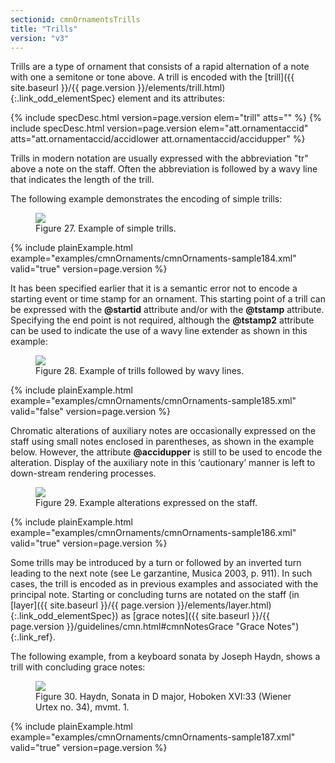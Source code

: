 ```yaml
---
sectionid: cmnOrnamentsTrills
title: "Trills"
version: "v3"
---
```




Trills are a type of ornament that consists of a rapid alternation of a note with
one a
semitone or tone above. A trill is encoded with the [trill]({{ site.baseurl }}/{{ page.version }}/elements/trill.html){:.link_odd_elementSpec} element and
its attributes:



{% include specDesc.html version=page.version elem="trill" atts="" %}
{% include specDesc.html version=page.version elem="att.ornamentaccid" atts="att.ornamentaccid/accidlower att.ornamentaccid/accidupper" %}




Trills in modern notation are usually expressed with the abbreviation "tr" above a
note on
the staff. Often the abbreviation is followed by a wavy line that indicates the length
of the
trill.


The following example demonstrates the encoding of simple trills:

<figure class="figure"><img src="{{ site.baseurl }}/Images/modules/cmnOrnaments/ex_tr.png" class="img-responsive"><figcaption class="figure-caption">Figure 27. Example of simple trills.</figcaption>
</figure>
{% include plainExample.html example="examples/cmnOrnaments/cmnOrnaments-sample184.xml" valid="true" version=page.version %}


It has been specified earlier that it is a semantic error not to encode a starting
event or
time stamp for an ornament. This starting point of a trill can be expressed with the
**@startid** attribute and/or with the **@tstamp** attribute. Specifying the end
point is not required, although the **@tstamp2** attribute can be used to indicate the
use of a wavy line extender as shown in this example:


<figure class="figure"><img src="{{ site.baseurl }}/Images/modules/cmnOrnaments/ex_trill_wavy.png" class="img-responsive"><figcaption class="figure-caption">Figure 28. Example of trills followed by wavy lines.</figcaption>
</figure>
{% include plainExample.html example="examples/cmnOrnaments/cmnOrnaments-sample185.xml" valid="false" version=page.version %}


Chromatic alterations of auxiliary notes are occasionally expressed on the staff using
small
notes enclosed in parentheses, as shown in the example below. However, the attribute
**@accidupper** is still to be used to encode the alteration. Display of the auxiliary
note in this ‘cautionary’ manner is left to down-stream rendering
processes.


<figure class="figure"><img src="{{ site.baseurl }}/Images/modules/cmnOrnaments/ex_tr_accid.png" class="img-responsive"><figcaption class="figure-caption">Figure 29. Example alterations expressed on the staff.</figcaption>
</figure>
{% include plainExample.html example="examples/cmnOrnaments/cmnOrnaments-sample186.xml" valid="true" version=page.version %}


Some trills may be introduced by a turn or followed by an inverted turn leading to
the next
note (see <span class="bibl">Le garzantine, Musica 2003, p. 911</span>). In such cases, the trill is
encoded as in previous examples and associated with the principal note. Starting or
concluding
turns are notated on the staff (in [layer]({{ site.baseurl }}/{{ page.version }}/elements/layer.html){:.link_odd_elementSpec}) as [grace notes]({{ site.baseurl }}/{{ page.version }}/guidelines/cmn.html#cmnNotesGrace "Grace Notes"){:.link_ref}.


The following example, from a keyboard sonata by Joseph Haydn, shows a trill with
concluding
grace notes:


<figure class="figure"><img src="{{ site.baseurl }}/Images/modules/cmnOrnaments/ex_tr_grace.png" class="img-responsive"><figcaption class="figure-caption">Figure 30. Haydn, Sonata in D major, Hoboken XVI:33 (Wiener Urtex no. 34), mvmt. 1.</figcaption>
</figure>
{% include plainExample.html example="examples/cmnOrnaments/cmnOrnaments-sample187.xml" valid="true" version=page.version %}




